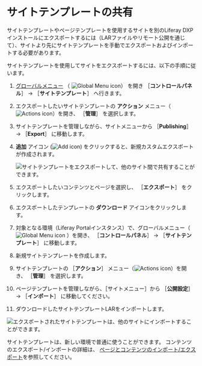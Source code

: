 # サイトテンプレートの共有

サイトテンプレートやページテンプレートを使用するサイトを別のLiferay DXPインストールにエクスポートするには（LARファイルやリモート公開を通じて）、サイトより先にサイトテンプレートを手動でエクスポートおよびインポートする必要があります。

サイトテンプレートを使用してサイトをエクスポートするには、以下の手順に従います。

1. [グローバルメニュー](../../getting-started/navigating-dxp.md) （ ![Global Menu icon](../../images/icon-applications-menu.png)） を開き ［**コントロールパネル**］ &rarr; ［**サイトテンプレート**］ へ行きます。

1. エクスポートしたいサイトテンプレートの **アクション** メニュー（![Actions icon](../../images/icon-actions.png)）を開き、 ［**管理**］ を選択します。

1. サイトテンプレートを管理しながら、サイトメニューから ［**Publishing**］ &rarr; ［**Export**］ に移動します。

1. **追加** アイコン (![Add icon](../../images/icon-add.png)) をクリックすると、新規カスタムエクスポートが作成されます。

    ![サイトテンプレートをエクスポートして、他のサイト間で共有することができます。](./sharing-site-templates/images/01.png)

1. エクスポートしたいコンテンツとページを選択し、 ［**エクスポート**］ をクリックします。

1. エクスポートしたテンプレートの **ダウンロード** アイコンをクリックします。

1. 対象となる環境（Liferay Portalインスタンス）で、グローバルメニュー（ ![Global Menu icon](../../images/icon-applications-menu.png) ）を開き、 ［**コントロールパネル**］ &rarr; ［**サイトテンプレート**］ に移動します。

1. 新規サイトテンプレートを作成します。

1. サイトテンプレートの ［**アクション**］ メニュー（![Actions icon](../../images/icon-actions.png)）を開き、 ［**管理**］ を選択します。

1. ページテンプレートを管理しながら、［サイトメニュー］から ［**公開設定**］ &rarr; ［**インポート**］ に移動してください。

1. ダウンロードしたサイトテンプレートLARをインポートします。

![エクスポートされたサイトテンプレートは、他のサイトにインポートすることができます。](./sharing-site-templates/images/02.png)

サイトテンプレートは、新しい環境で普通に使うことができます。 コンテンツのエクスポート/インポートの詳細は、 [ページとコンテンツのインポート/エクスポート](./importing-exporting-pages-and-content.md)を参照してください。

